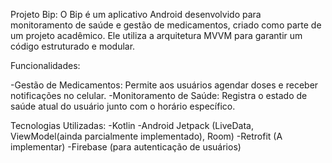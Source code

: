 Projeto Bip:
O Bip é um aplicativo Android desenvolvido para monitoramento de saúde e gestão de medicamentos, criado como parte de um projeto acadêmico.
Ele utiliza a arquitetura MVVM para garantir um código estruturado e modular.

Funcionalidades:

-Gestão de Medicamentos: Permite aos usuários agendar doses e receber notificações no celular.
-Monitoramento de Saúde: Registra o estado de saúde atual do usuário junto com o horário específico.

Tecnologias Utilizadas:
-Kotlin
-Android Jetpack (LiveData, ViewModel(ainda parcialmente implementado), Room)
-Retrofit (A implementar)
-Firebase (para autenticação de usuários)

